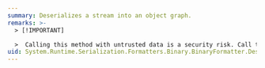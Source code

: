 ```yaml
---
summary: Deserializes a stream into an object graph.
remarks: >-
  > [!IMPORTANT]

  >  Calling this method with untrusted data is a security risk. Call this method only with trusted data. For more information, see [Untrusted Data Security Risks](http://go.microsoft.com/fwlink/?LinkId=330378).
uid: System.Runtime.Serialization.Formatters.Binary.BinaryFormatter.Deserialize*
---
```

